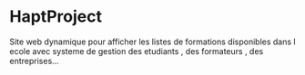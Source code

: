 # HaptProject
Site web dynamique pour afficher les listes de formations disponibles dans l ecole avec systeme de gestion des etudiants , des formateurs , des entreprises... 
